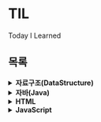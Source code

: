 # TIL
Today I Learned

## 목록

<details>
    <summary><b>자료구조(DataStructure)</b></summary>
    <ul>
        <li><a href="https://github.com/seungbin-kim/TIL/tree/master/DataStructure/CH01">자료구조와 알고리즘</a></li>
        <li><a href="https://github.com/seungbin-kim/TIL/tree/master/DataStructure/CH02">순환</a></li>
        <li><a href="https://github.com/seungbin-kim/TIL/tree/master/DataStructure/CH03">배열, 구조체, 포인터</a></li>
        <li><a href="https://github.com/seungbin-kim/TIL/tree/master/DataStructure/CH04">스택</a></li>
        <li><a href="https://github.com/seungbin-kim/TIL/tree/master/DataStructure/CH05">큐</a></li>
        <li><a href="https://github.com/seungbin-kim/TIL/tree/master/DataStructure/CH06">연결리스트 1</a></li>
        <li><a href="https://github.com/seungbin-kim/TIL/tree/master/DataStructure/CH07">연결리스트 2</a></li>
        <li><a href="https://github.com/seungbin-kim/TIL/tree/master/DataStructure/CH08">트리</a></li>
        <li><a href="https://github.com/seungbin-kim/TIL/tree/master/DataStructure/CH09">우선순위 큐</a></li>
        <li><a href="https://github.com/seungbin-kim/TIL/tree/master/DataStructure/CH10">그래프 1</a></li>
        <li><a href="https://github.com/seungbin-kim/TIL/tree/master/DataStructure/CH11">그래프 2</a></li>
        <li><a href="https://github.com/seungbin-kim/TIL/tree/master/DataStructure/CH12">정렬</a></li>
        <li><a href="https://github.com/seungbin-kim/TIL/tree/master/DataStructure/CH13">탐색</a></li>
        <li><a href="https://github.com/seungbin-kim/TIL/tree/master/DataStructure/CH14">해싱</a></li>
    </ul>
</details>
<details>
    <summary><b>자바(Java)</b></summary>
    <ul>
        <li><a href="https://github.com/seungbin-kim/TIL/tree/master/Java/https://github.com/seungbin-kim/TIL/tree/master/Java/01_Starting_Java">자바 시작하기</a></li>
        <li><a href="https://github.com/seungbin-kim/TIL/tree/master/Java/02_Variable_and_Type">변수와 타입</a></li>
        <li><a href="https://github.com/seungbin-kim/TIL/tree/master/Java/03_Operator">연산자</a></li>
        <li><a href="https://github.com/seungbin-kim/TIL/tree/master/Java/04_Control_Flow">조건문과 반복문</a></li>
        <li><a href="https://github.com/seungbin-kim/TIL/tree/master/Java/05_Reference_Type">참조타입</a></li>
        <li><a href="https://github.com/seungbin-kim/TIL/tree/master/Java/06_Class">클래스</a></li>
        <li><a href="https://github.com/seungbin-kim/TIL/tree/master/Java/07_Inheritance">상속</a></li>
        <li><a href="https://github.com/seungbin-kim/TIL/tree/master/Java/08_Interface">인터페이스</a></li>
        <li><a href="https://github.com/seungbin-kim/TIL/tree/master/Java/09_Nested_Class_And_Nested_Interface">중첩 클래스와 중첩 인터페이스</a></li>
        <li><a href="https://github.com/seungbin-kim/TIL/tree/master/Java/10_Exception_Handling">예외 처리</a></li>
        <li><a href="https://github.com/seungbin-kim/TIL/tree/master/Java/11_API">기본 API</a></li>
        <li><a href="https://github.com/seungbin-kim/TIL/tree/master/Java/12_Multi_Thread">멀티 스레드</a></li>
        <li><a href="https://github.com/seungbin-kim/TIL/tree/master/Java/13_Generic">제네릭</a></li>
        <li><a href="https://github.com/seungbin-kim/TIL/tree/master/Java/15_Collection_framework">컬렉션 프레임워크</a></li>
		<li><a href="https://github.com/seungbin-kim/TIL/tree/master/Java/18_IO_Stream">입출력 스트림</a></li>
    </ul>
</details>
<details>
    <summary><b>HTML</b></summary>
    <p>
        공부사이트: <a href="https://poiemaweb.com/">PoiemaWeb</a>
    </p>
    <ul>
        <li><a href="https://github.com/seungbin-kim/TIL/tree/master/HTML/01_Starting_HTML">HTML 기본문법</a></li>
        <li><a href="https://github.com/seungbin-kim/TIL/tree/master/HTML/02_Semantic_Web">시맨틱 웹</a></li>
        <li><a href="https://github.com/seungbin-kim/TIL/tree/master/HTML/03_Tag_Basic">기본 태그</a></li>
        <li><a href="https://github.com/seungbin-kim/TIL/tree/master/HTML/04_Tag_Text">텍스트 관련 태그</a></li>
        <li><a href="https://github.com/seungbin-kim/TIL/tree/master/HTML/05_Tag_link">Hyperlink</a></li>
        <li><a href="https://github.com/seungbin-kim/TIL/tree/master/HTML/06_Tag_List_And_Table">리스트, 테이블 형식을 위한 태그</a></li>
        <li><a href="https://github.com/seungbin-kim/TIL/tree/master/HTML/07_Tag_Image_And_Multimedia">멀티미디어를 지원하는 태그</a></li>
        <li><a href="https://github.com/seungbin-kim/TIL/tree/master/HTML/08_Tag_Forms">폼 태그</a></li>
        <li><a href="https://github.com/seungbin-kim/TIL/tree/master/HTML/09_Tag_Structure">레이아웃을 위한 공간분할 태그</a></li>
    </ul>
</details>
<details>
    <summary><b>JavaScript</b></summary>
    <dl>
        <dt>공부사이트</dt>
        <dd><a href="https://poiemaweb.com/">01. PoiemaWeb</a><br>
            <a href="https://ko.javascript.info/"> 02~. 모던 JavaScript 튜토리얼</a>
        </dd>
    </dl>
    <ul>
        <li><a href="https://github.com/seungbin-kim/TIL/tree/master/JavaScript/01_What_is_JavaScript">자바스크립트란</a></li>
        <li><a href="https://github.com/seungbin-kim/TIL/tree/master/JavaScript/02_JavaScript_Basic">자바스크립트 기초</a></li>
        <li><a href="https://github.com/seungbin-kim/TIL/tree/master/JavaScript/03_Code_Quality">코드 품질</a></li>
    </ul>
</details>




